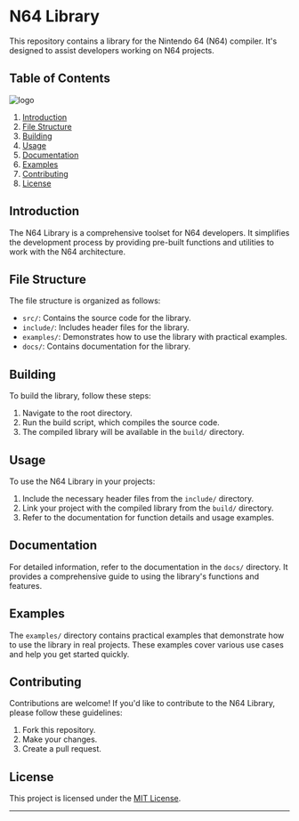 # N64 Library

This repository contains a library for the Nintendo 64 (N64) compiler. It's designed to assist developers working on N64 projects.

## Table of Contents

![logo](https://github.com/Degamisu/N64-Library/assets/149022474/2f5f5a98-5190-46ca-82ff-692349cb7b6a)


1. [Introduction](#introduction)
2. [File Structure](#file-structure)
3. [Building](#building)
4. [Usage](#usage)
5. [Documentation](#documentation)
6. [Examples](#examples)
7. [Contributing](#contributing)
8. [License](#license)

## Introduction

The N64 Library is a comprehensive toolset for N64 developers. It simplifies the development process by providing pre-built functions and utilities to work with the N64 architecture.

## File Structure

The file structure is organized as follows:

- `src/`: Contains the source code for the library.
- `include/`: Includes header files for the library.
- `examples/`: Demonstrates how to use the library with practical examples.
- `docs/`: Contains documentation for the library.

## Building

To build the library, follow these steps:

1. Navigate to the root directory.
2. Run the build script, which compiles the source code.
3. The compiled library will be available in the `build/` directory.

## Usage

To use the N64 Library in your projects:

1. Include the necessary header files from the `include/` directory.
2. Link your project with the compiled library from the `build/` directory.
3. Refer to the documentation for function details and usage examples.

## Documentation

For detailed information, refer to the documentation in the `docs/` directory. It provides a comprehensive guide to using the library's functions and features.

## Examples

The `examples/` directory contains practical examples that demonstrate how to use the library in real projects. These examples cover various use cases and help you get started quickly.

## Contributing

Contributions are welcome! If you'd like to contribute to the N64 Library, please follow these guidelines:

1. Fork this repository.
2. Make your changes.
3. Create a pull request.

## License

This project is licensed under the [MIT License](LICENSE).

---
